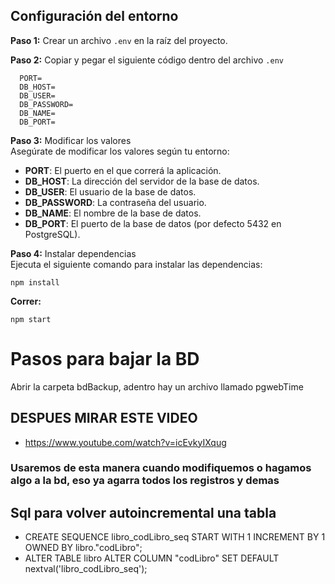 ## Configuración del entorno

**Paso 1:** Crear un archivo `.env` en la raíz del proyecto.

**Paso 2:** Copiar y pegar el siguiente código dentro del archivo `.env`

```
  PORT=
  DB_HOST=
  DB_USER=
  DB_PASSWORD=
  DB_NAME=
  DB_PORT=
```


**Paso 3:** Modificar los valores  
Asegúrate de modificar los valores según tu entorno:

- **PORT**: El puerto en el que correrá la aplicación.  
- **DB_HOST**: La dirección del servidor de la base de datos.  
- **DB_USER**: El usuario de la base de datos.  
- **DB_PASSWORD**: La contraseña del usuario.  
- **DB_NAME**: El nombre de la base de datos.  
- **DB_PORT**: El puerto de la base de datos (por defecto 5432 en PostgreSQL).

**Paso 4:** Instalar dependencias  
Ejecuta el siguiente comando para instalar las dependencias:

```
npm install
```

**Correr:**

```
npm start
```



#  Pasos para bajar la BD
Abrir la carpeta bdBackup, adentro hay un archivo llamado pgwebTime
## DESPUES MIRAR ESTE VIDEO
- https://www.youtube.com/watch?v=icEvkyIXqug
### Usaremos de esta manera cuando modifiquemos o hagamos algo a la bd, eso ya agarra todos los registros y demas


## Sql para volver autoincremental una tabla
- CREATE SEQUENCE libro_codLibro_seq START WITH 1 INCREMENT BY 1 OWNED BY libro."codLibro";
- ALTER TABLE libro ALTER COLUMN "codLibro" SET DEFAULT nextval('libro_codLibro_seq');

